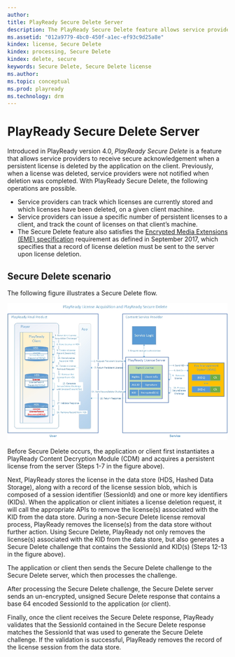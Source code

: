 ```yaml
---
author:
title: PlayReady Secure Delete Server
description: The PlayReady Secure Delete feature allows service providers to receive secure acknowledgement when a persistent license is deleted by the app on the client.
ms.assetid: "012a9779-4bc0-450f-a1ec-ef93c9d25a8e"
kindex: license, Secure Delete
kindex: processing, Secure Delete
kindex: delete, secure
keywords: Secure Delete, Secure Delete license
ms.author:
ms.topic: conceptual
ms.prod: playready
ms.technology: drm
---
```



# PlayReady Secure Delete Server


Introduced in PlayReady version 4.0, *PlayReady Secure Delete* is a feature that allows service providers to receive secure acknowledgement when a persistent license is deleted by the application on the client. Previously, when a license was deleted, service providers were not notified when deletion was completed. With PlayReady Secure Delete, the following operations are possible.

* Service providers can track which licenses are currently stored and which licenses have been deleted, on a given client machine.
* Service providers can issue a specific number of persistent licenses to a client, and track the count of licenses on that client’s machine.
* The Secure Delete feature also satisfies the [Encrypted Media Extensions (EME) specification](http://www.w3.org/TR/encrypted-media/) requirement as defined in September 2017, which specifies that a record of license deletion must be sent to the server upon license deletion.

## Secure Delete scenario

The following figure illustrates a Secure Delete flow.

![secure delete](../images/playready_secure_delete.jpg)

Before Secure Delete occurs, the application or client first instantiates a PlayReady Content Decryption Module (CDM) and acquires a persistent license from the server (Steps 1-7 in the figure above).

Next, PlayReady stores the license in the data store (HDS, Hashed Data Storage), along with a record of the license session blob, which is composed of a session identifier (SessionId) and one or more key identifiers (KIDs). When the application or client initiates a license deletion request, it will call the appropriate APIs to remove the license(s) associated with the KID from the data store. During a non-Secure Delete license removal process, PlayReady removes the license(s) from the data store without further action. Using Secure Delete, PlayReady not only removes the license(s) associated with the KID from the data store, but also generates a Secure Delete challenge that contains the SessionId and KID(s) (Steps 12-13 in the figure above).

The application or client then sends the Secure Delete challenge to the Secure Delete server, which then processes the challenge.

After processing the Secure Delete challenge, the Secure Delete server sends an un-encrypted, unsigned Secure Delete response that contains a base 64 encoded SessionId to the application (or client).

Finally, once the client receives the Secure Delete response, PlayReady validates that the SessionId contained in the Secure Delete response matches the SessionId that was used to generate the Secure Delete challenge. If the validation is successful, PlayReady removes the record of the license session from the data store.

